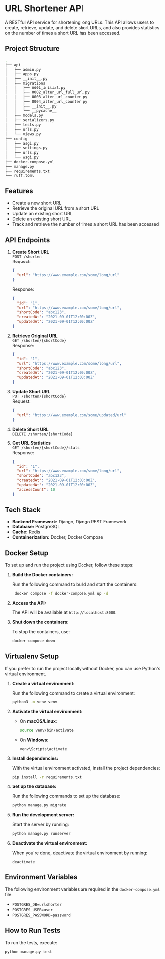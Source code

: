 # URL Shortener API

A RESTful API service for shortening long URLs. This API allows users to create, retrieve, update, and delete short URLs, and also provides statistics on the number of times a short URL has been accessed.

## Project Structure

```bash
.
├── api
│   ├── admin.py
│   ├── apps.py
│   ├── __init__.py
│   ├── migrations
│   │   ├── 0001_initial.py
│   │   ├── 0002_alter_url_full_url.py
│   │   ├── 0003_alter_url_counter.py
│   │   ├── 0004_alter_url_counter.py
│   │   ├── __init__.py
│   │   └── __pycache__
│   ├── models.py
│   ├── serializers.py
│   ├── tests.py
│   ├── urls.py
│   └── views.py
├── config
│   ├── asgi.py
│   ├── settings.py
│   ├── urls.py
│   └── wsgi.py
├── docker-compose.yml
├── manage.py
├── requirements.txt
└── ruff.toml
```

## Features

- Create a new short URL
- Retrieve the original URL from a short URL
- Update an existing short URL
- Delete an existing short URL
- Track and retrieve the number of times a short URL has been accessed

## API Endpoints

1. **Create Short URL**  
   `POST /shorten`  
   Request:
   ```json
   {
     "url": "https://www.example.com/some/long/url"
   }
   ```

   Response:
   ```json
   {
     "id": "1",
     "url": "https://www.example.com/some/long/url",
     "shortCode": "abc123",
     "createdAt": "2021-09-01T12:00:00Z",
     "updatedAt": "2021-09-01T12:00:00Z"
   }
   ```

2. **Retrieve Original URL**  
   `GET /shorten/{shortCode}`  
   Response:
   ```json
   {
     "id": "1",
     "url": "https://www.example.com/some/long/url",
     "shortCode": "abc123",
     "createdAt": "2021-09-01T12:00:00Z",
     "updatedAt": "2021-09-01T12:00:00Z"
   }
   ```

3. **Update Short URL**  
   `PUT /shorten/{shortCode}`  
   Request:
   ```json
   {
     "url": "https://www.example.com/some/updated/url"
   }
   ```

4. **Delete Short URL**  
   `DELETE /shorten/{shortCode}`

5. **Get URL Statistics**  
   `GET /shorten/{shortCode}/stats`  
   Response:
   ```json
   {
     "id": "1",
     "url": "https://www.example.com/some/long/url",
     "shortCode": "abc123",
     "createdAt": "2021-09-01T12:00:00Z",
     "updatedAt": "2021-09-01T12:00:00Z",
     "accessCount": 10
   }
   ```

## Tech Stack

- **Backend Framework:** Django, Django REST Framework
- **Database:** PostgreSQL
- **Cache:** Redis
- **Containerization:** Docker, Docker Compose

## Docker Setup

To set up and run the project using Docker, follow these steps:

1. **Build the Docker containers:**

   Run the following command to build and start the containers:
   ```bash
    docker compose -f docker-compose.yml up -d
   ```

2. **Access the API:**

   The API will be available at `http://localhost:8000`.

3. **Shut down the containers:**

   To stop the containers, use:
   ```bash
   docker-compose down
   ```

## Virtualenv Setup

If you prefer to run the project locally without Docker, you can use Python's virtual environment.

1. **Create a virtual environment:**

   Run the following command to create a virtual environment:
   ```bash
   python3 -m venv venv
   ```

2. **Activate the virtual environment:**

   - On **macOS/Linux**:
     ```bash
     source venv/bin/activate
     ```
   - On **Windows**:
     ```bash
     venv\Scripts\activate
     ```

3. **Install dependencies:**

   With the virtual environment activated, install the project dependencies:
   ```bash
   pip install -r requirements.txt
   ```

4. **Set up the database:**

   Run the following commands to set up the database:
   ```bash
   python manage.py migrate
   ```

5. **Run the development server:**

   Start the server by running:
   ```bash
   python manage.py runserver
   ```

6. **Deactivate the virtual environment:**

   When you're done, deactivate the virtual environment by running:
   ```bash
   deactivate
   ```

## Environment Variables

The following environment variables are required in the `docker-compose.yml` file:

- `POSTGRES_DB=urlshorter`
- `POSTGRES_USER=user`
- `POSTGRES_PASSWORD=password`

## How to Run Tests

To run the tests, execute:
```bash
python manage.py test
```